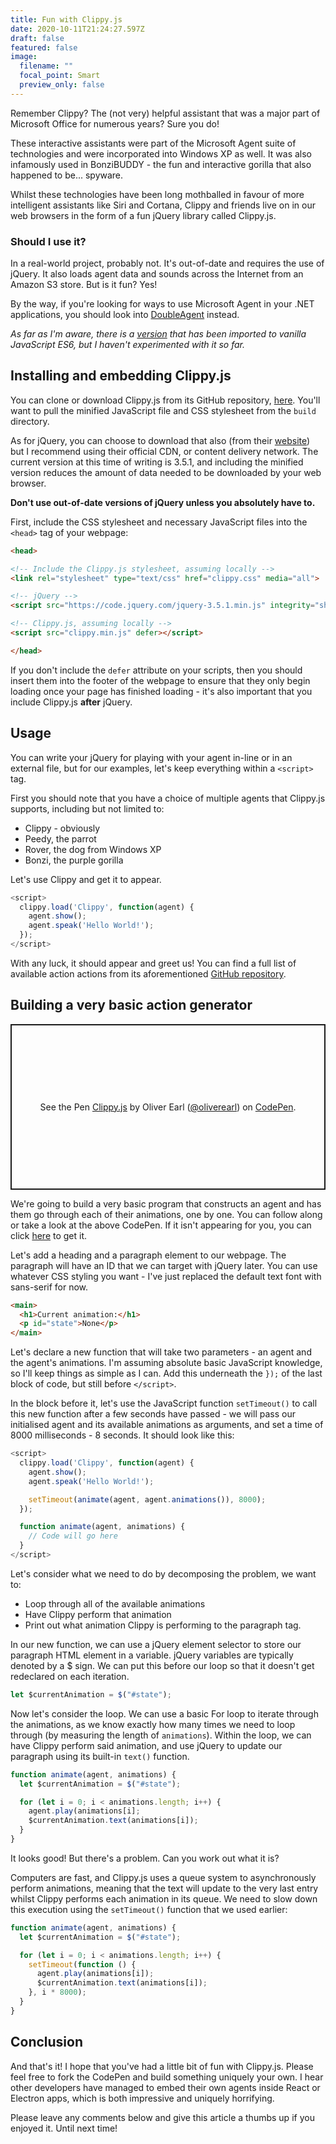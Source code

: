 ```yaml
---
title: Fun with Clippy.js
date: 2020-10-11T21:24:27.597Z
draft: false
featured: false
image:
  filename: ""
  focal_point: Smart
  preview_only: false
---
```

Remember Clippy? The (not very) helpful assistant that was a major part of Microsoft Office for numerous years? Sure you do!

These interactive assistants were part of the Microsoft Agent suite of technologies and were incorporated into Windows XP as well. It was also infamously used in BonziBUDDY - the fun and interactive gorilla that also happened to be... spyware.

Whilst these technologies have been long mothballed in favour of more intelligent assistants like Siri and Cortana, Clippy and friends live on in our web browsers in the form of a fun jQuery library called Clippy.js.

### Should I use it?

In a real-world project, probably not. It's out-of-date and requires the use of jQuery. It also loads agent data and sounds across the Internet from an Amazon S3 store. But is it fun? Yes!

By the way, if you're looking for ways to use Microsoft Agent in your .NET applications, you should look into [DoubleAgent](http://doubleagent.sourceforge.net/) instead.

_As far as I'm aware, there is a [version](https://github.com/pi0/clippyjs) that has been imported to vanilla JavaScript ES6, but I haven't experimented with it so far._

## Installing and embedding Clippy.js

You can clone or download Clippy.js from its GitHub repository, [here](https://github.com/smore-inc/clippy.js/). You'll want to pull the minified JavaScript file and CSS stylesheet from the `build` directory.

As for jQuery, you can choose to download that also (from their [website](https://code.jquery.com/jquery/)) but I recommend using their official CDN, or content delivery network. The current version at this time of writing is 3.5.1, and including the minified version reduces the amount of data needed to be downloaded by your web browser.

**Don't use out-of-date versions of jQuery unless you absolutely have to.**

First, include the CSS stylesheet and necessary JavaScript files into the `<head>` tag of your webpage:

```html
<head>

<!-- Include the Clippy.js stylesheet, assuming locally -->
<link rel="stylesheet" type="text/css" href="clippy.css" media="all">

<!-- jQuery -->
<script src="https://code.jquery.com/jquery-3.5.1.min.js" integrity="sha256-9/aliU8dGd2tb6OSsuzixeV4y/faTqgFtohetphbbj0=" crossorigin="anonymous" defer></script>

<!-- Clippy.js, assuming locally -->
<script src="clippy.min.js" defer></script>

</head>
```

If you don't include the `defer` attribute on your scripts, then you should insert them into the footer of the webpage to ensure that they only begin loading once your page has finished loading - it's also important that you include Clippy.js **after** jQuery.

## Usage

You can write your jQuery for playing with your agent in-line or in an external file, but for our examples, let's keep everything within a `<script>` tag.

First you should note that you have a choice of multiple agents that Clippy.js supports, including but not limited to:

- Clippy - obviously
- Peedy, the parrot
- Rover, the dog from Windows XP
- Bonzi, the purple gorilla

Let's use Clippy and get it to appear.

```javascript
<script>
  clippy.load('Clippy', function(agent) {
    agent.show();
    agent.speak('Hello World!');
  });
</script>
```

With any luck, it should appear and greet us! You can find a full list of available action actions from its aforementioned [GitHub repository](https://github.com/smore-inc/clippy.js/).

## Building a very basic action generator

<p class="codepen" data-height="265" data-theme-id="light" data-default-tab="js,result" data-user="oliverearl" data-slug-hash="OJXVJNz" data-preview="true" style="height: 265px; box-sizing: border-box; display: flex; align-items: center; justify-content: center; border: 2px solid; margin: 1em 0; padding: 1em;" data-pen-title="Clippy.js"><span>See the Pen <a href="https://codepen.io/oliverearl/pen/OJXVJNz">Clippy.js</a> by Oliver Earl (<a href="https://codepen.io/oliverearl">@oliverearl</a>) on <a href="https://codepen.io">CodePen</a>.</span></p>
<script async src="https://cpwebassets.codepen.io/assets/embed/ei.js"></script>

We're going to build a very basic program that constructs an agent and has them go through each of their animations, one by one. You can follow along or take a look at the above CodePen. If it isn't appearing for you, you can click [here](https://blog.oliverearl.co.uk/[https://codepen.io/oliverearl/pen/OJXVJNz]) to get it.

Let's add a heading and a paragraph element to our webpage. The paragraph will have an ID that we can target with jQuery later. You can use whatever CSS styling you want - I've just replaced the default text font with sans-serif for now.

```html
<main>
  <h1>Current animation:</h1>
  <p id="state">None</p>
</main>
```

Let's declare a new function that will take two parameters - an agent and the agent's animations. I'm assuming absolute basic JavaScript knowledge, so I'll keep things as simple as I can. Add this underneath the `});` of the last block of code, but still before `</script>`.

In the block before it, let's use the JavaScript function `setTimeout()` to call this new function after a few seconds have passed - we will pass our initialised agent and its available animations as arguments, and set a time of 8000 milliseconds - 8 seconds. It should look like this:

```javascript
<script>
  clippy.load('Clippy', function(agent) {
    agent.show();
    agent.speak('Hello World!');

    setTimeout(animate(agent, agent.animations()), 8000);
  });

  function animate(agent, animations) {
    // Code will go here
  }
</script>
```

Let's consider what we need to do by decomposing the problem, we want to:

- Loop through all of the available animations
- Have Clippy perform that animation
- Print out what animation Clippy is performing to the paragraph tag.

In our new function, we can use a jQuery element selector to store our paragraph HTML element in a variable. jQuery variables are typically denoted by a $ sign. We can put this before our loop so that it doesn't get redeclared on each iteration.

```javascript
let $currentAnimation = $("#state");
```

Now let's consider the loop. We can use a basic For loop to iterate through the animations, as we know exactly how many times we need to loop through (by measuring the length of `animations`). Within the loop, we can have Clippy perform said animation, and use jQuery to update our paragraph using its built-in `text()` function.

```javascript
function animate(agent, animations) {
  let $currentAnimation = $("#state");

  for (let i = 0; i < animations.length; i++) {
    agent.play(animations[i];
    $currentAnimation.text(animations[i]);
  }
}
```

It looks good! But there's a problem. Can you work out what it is?

Computers are fast, and Clippy.js uses a queue system to asynchronously perform animations, meaning that the text will update to the very last entry whilst Clippy performs each animation in its queue. We need to slow down this execution using the `setTimeout()` function that we used earlier:

```javascript
function animate(agent, animations) {
  let $currentAnimation = $("#state");

  for (let i = 0; i < animations.length; i++) {
    setTimeout(function () {
      agent.play(animations[i]);
      $currentAnimation.text(animations[i]);
    }, i * 8000);
  }
}
```

## Conclusion

And that's it! I hope that you've had a little bit of fun with Clippy.js. Please feel free to fork the CodePen and build something uniquely your own. I hear other developers have managed to embed their own agents inside React or Electron apps, which is both impressive and uniquely horrifying.

Please leave any comments below and give this article a thumbs up if you enjoyed it. Until next time!